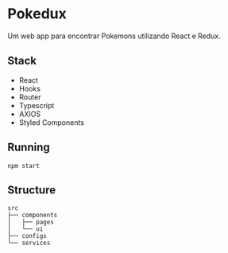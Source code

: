 # Pokedux

Um web app para encontrar Pokemons utilizando React e Redux.


## Stack
- React
- Hooks
- Router
- Typescript
- AXIOS
- Styled Components


## Running

```
npm start
```


## Structure

```
src
├── components
│   ├── pages
│   └── ui
├── configs
└── services
```
